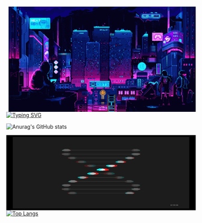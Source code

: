 
  <div>
  
  <img src="https://github.com/StarI3oy/StarI3oy/blob/main/res/pixel-night.gif" align="right"  alt="Pixel Night">
  
[![Typing SVG](https://readme-typing-svg.herokuapp.com?font=DotGothic16&weight=700&size=24&duration=2000&pause=500&color=6C33F7&center=true&vCenter=true&width=300&lines=Go;TypeScript;React;Data+Science;Julia;Solid.js)](https://git.io/typing-svg)





![Anurag's GitHub stats](https://github-readme-stats.vercel.app/api?username=StarI3oy&show_icons=true&theme=tokyonight)
  

<img src="https://github.com/StarI3oy/StarI3oy/blob/main/res/dna.gif" align="right" height="200" width="510" alt="dna">

 
  
[![Top Langs](https://github-readme-stats.vercel.app/api/top-langs/?username=StarI3oy&layout=donut&theme=tokyonight)](https://github.com/anuraghazra/github-readme-stats)
  </div>

